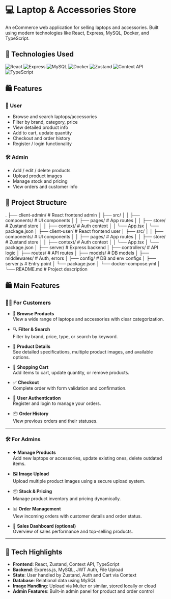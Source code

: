 # 💻 Laptop & Accessories Store

An eCommerce web application for selling laptops and accessories. Built using modern technologies like React, Express, MySQL, Docker, and TypeScript.

## 🚀 Technologies Used

![React](https://img.shields.io/badge/React-20232a?style=flat-square&logo=react&logoColor=61DAFB)
![Express](https://img.shields.io/badge/Express.js-404D59?style=flat-square)
![MySQL](https://img.shields.io/badge/MySQL-005C84?style=flat-square&logo=mysql&logoColor=white)
![Docker](https://img.shields.io/badge/Docker-2496ED?style=flat-square&logo=docker&logoColor=white)
![Zustand](https://img.shields.io/badge/Zustand-black?style=flat-square)
![Context API](https://img.shields.io/badge/Context%20API-61DAFB?style=flat-square&logo=react)
![TypeScript](https://img.shields.io/badge/TypeScript-3178C6?style=flat-square&logo=typescript&logoColor=white)

## 🛍 Features

### 👥 User
- Browse and search laptops/accessories
- Filter by brand, category, price
- View detailed product info
- Add to cart, update quantity
- Checkout and order history
- Register / login functionality

### 🛠 Admin
- Add / edit / delete products
- Upload product images
- Manage stock and pricing
- View orders and customer info

## 📁 Project Structure

.
├── client-admin/ # React frontend admin
│ ├── src/
│ │ ├── components/ # UI components
│ │ ├── pages/ # App routes
│ │ ├── store/ # Zustand store
│ │ ├── context/ # Auth context
│ │ └── App.tsx
│ └── package.json
│ 
├── client-user/ # React frontend user
│ ├── src/
│ │ ├── components/ # UI components
│ │ ├── pages/ # App routes
│ │ ├── store/ # Zustand store
│ │ ├── context/ # Auth context
│ │ └── App.tsx
│ └── package.json
│
├── server/ # Express backend
│ ├── controllers/ # API logic
│ ├── routes/ # API routes
│ ├── models/ # DB models
│ ├── middlewares/ # Auth, errors
│ ├── config/ # DB and env configs
│ ├── server.js # Entry point
│ └── package.json
│ └── docker-compose.yml
│ 
└── README.md # Project description

## 🛍 Main Features

### 👨‍💻 For Customers

- 🔎 **Browse Products**  
  View a wide range of laptops and accessories with clear categorization.

- 🔍 **Filter & Search**  
  Filter by brand, price, type, or search by keyword.

- 📄 **Product Details**  
  See detailed specifications, multiple product images, and available options.

- 🛒 **Shopping Cart**  
  Add items to cart, update quantity, or remove products.

- ✅ **Checkout**  
  Complete order with form validation and confirmation.

- 👤 **User Authentication**  
  Register and login to manage your orders.

- 📦 **Order History**  
  View previous orders and their statuses.

---

### 🛠 For Admins

- ➕ **Manage Products**  
  Add new laptops or accessories, update existing ones, delete outdated items.

- 🖼️ **Image Upload**  
  Upload multiple product images using a secure upload system.

- 📦 **Stock & Pricing**  
  Manage product inventory and pricing dynamically.

- 📊 **Order Management**  
  View incoming orders with customer details and order status.

- 🧾 **Sales Dashboard (optional)**  
  Overview of sales performance and top-selling products.

---

## 🧠 Tech Highlights

- **Frontend**: React, Zustand, Context API, TypeScript  
- **Backend**: Express.js, MySQL, JWT Auth, File Upload  
- **State**: User handled by Zustand, Auth and Cart via Context  
- **Database**: Relational data using MySQL  
- **Image Handling**: Upload via Multer or similar, stored locally or cloud  
- **Admin Features**: Built-in admin panel for product and order control



